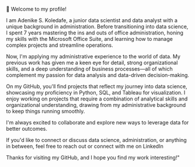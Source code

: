 👋 Welcome to my profile!

I am Adenike S. Koledafe, a junior data scientist and data analyst with a unique background in administration. Before transitioning into data science, I spent 7 years mastering the ins and outs of office administration, honing my skills with the Microsoft Office Suite, and learning how to manage complex projects and streamline operations.

Now, I'm applying my administrative experience to the world of data. My previous work has given me a keen eye for detail, strong organizational skills, and a deep understanding of business processes—all of which complement my passion for data analysis and data-driven decision-making.

On my GitHub, you'll find projects that reflect my journey into data science, showcasing my proficiency in Python, SQL, and Tableau for visualization. I enjoy working on projects that require a combination of analytical skills and organizational understanding, drawing from my administrative background to keep things running smoothly.

I'm always excited to collaborate and explore new ways to leverage data for better outcomes.

If you'd like to connect or discuss data science, administration, or anything in between, feel free to reach out or connect with me on LinkedIn 

Thanks for visiting my GitHub, and I hope you find my work interesting!"

